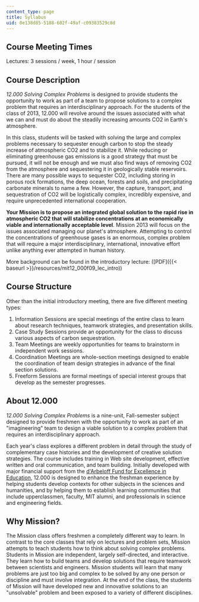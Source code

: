 ```yaml
---
content_type: page
title: Syllabus
uid: 0e138d85-5188-602f-49af-c09303529c8d
---
```


Course Meeting Times
--------------------

Lectures: 3 sessions / week, 1 hour / session

Course Description
------------------

_12.000 Solving Complex Problems_ is designed to provide students the opportunity to work as part of a team to propose solutions to a complex problem that requires an interdisciplinary approach. For the students of the class of 2013, 12.000 will revolve around the issues associated with what we can and must do about the steadily increasing amounts CO2 in Earth's atmosphere.

In this class, students will be tasked with solving the large and complex problems necessary to sequester enough carbon to stop the steady increase of atmospheric CO2 and to stabilize it. While reducing or eliminating greenhouse gas emissions is a good strategy that must be pursued, it will not be enough and we must also find ways of removing CO2 from the atmosphere and sequestering it in geologically stable reservoirs. There are many possible ways to sequester CO2, including storing in porous rock formations, the deep ocean, forests and soils, and precipitating carbonate minerals to name a few. However, the capture, transport, and sequestration of CO2 will be logistically complex, incredibly expensive, and require unprecedented international cooperation.

**Your Mission is to propose an integrated global solution to the rapid rise in atmospheric CO2 that will stabilize concentrations at an economically viable and internationally acceptable level**. Mission 2013 will focus on the issues associated managing our planet's atmosphere. Attempting to control the concentrations of greenhouse gases is an enormous, complex problem that will require a major interdisciplinary, international, innovative effort unlike anything ever attempted in human history.

More background can be found in the introductory lecture: ([PDF]({{< baseurl >}}/resources/mit12_000f09_lec_intro))

Course Structure
----------------

Other than the initial introductory meeting, there are five different meeting types:

1.  Information Sessions are special meetings of the entire class to learn about research techniques, teamwork strategies, and presentation skills.
2.  Case Study Sessions provide an opportunity for the class to discuss various aspects of carbon sequestration.
3.  Team Meetings are weekly opportunities for teams to brainstorm in independent work sessions.
4.  Coordination Meetings are whole-section meetings designed to enable the coordination of team design strategies in advance of the final section solutions.
5.  Freeform Sessions are formal meetings of special interest groups that develop as the semester progresses.

About 12.000
------------

_12.000 Solving Complex Problems_ is a nine-unit, Fall-semester subject designed to provide freshmen with the opportunity to work as part of an "imagineering" team to design a viable solution to a complex problem that requires an interdisciplinary approach.

Each year's class explores a different problem in detail through the study of complementary case histories and the development of creative solution strategies. The course includes training in Web site development, effective written and oral communication, and team building. Initially developed with major financial support from the [d'Arbeloff Fund for Excellence in Education](http://web.mit.edu/darbeloff/), 12.000 is designed to enhance the freshman experience by helping students develop contexts for other subjects in the sciences and humanities, and by helping them to establish learning communities that include upperclassmen, faculty, MIT alumni, and professionals in science and engineering fields.

Why Mission?
------------

The Mission class offers freshmen a completely different way to learn. In contrast to the core classes that rely on lectures and problem sets, Mission attempts to teach students how to think about solving complex problems. Students in Mission are independent, largely self-directed, and interactive. They learn how to build teams and develop solutions that require teamwork between scientists and engineers. Mission students will learn that many problems are just too big and complex to be solved by any one person or discipline and must involve integration. At the end of the class, the students of Mission will have developed new and innovative solutions to an "unsolvable" problem and been exposed to a variety of different disciplines.